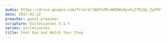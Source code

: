 ```yaml
---
audio: https://drive.google.com/file/d/1AQYmZMz4WUDWsHyvhiZ7KjOp_ZqFRFtR/view
date: 2017-01-22
preacher: guest-preacher
scripture: Ecclesiastes 5:1-7
series: ecclesiastes
title: Fear God and Watch Your Step
---
```

